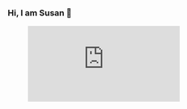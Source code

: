 ### Hi, I am Susan 👋

<!--
**muraya89/muraya89** is a ✨ _special_ ✨ repository because its `README.md` (this file) appears on your GitHub profile.

Here are some ideas to get you started:

- 🔭 I’m currently working on ...
- 🌱 I’m currently learning ...
- 👯 I’m looking to collaborate on ...
- 🤔 I’m looking for help with ...
- 💬 Ask me about ...
- 📫 How to reach me: ...
- 😄 Pronouns: ...
- ⚡ Fun fact: ...
-->

<figure><embed src="https://wakatime.com/share/@03431cd9-d9f3-4614-87c3-23b6587fe74a/0dab5bad-1d90-4fd9-bb0a-aa1b6242ea35.svg"></embed></figure>

